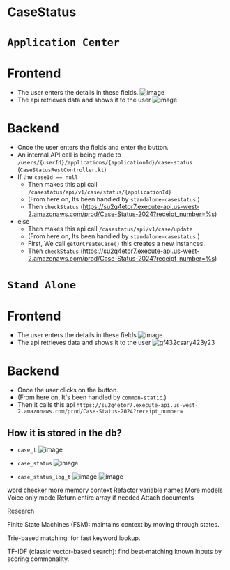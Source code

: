 # CaseStatus

# `Application Center`
# Frontend
* The user enters the details in these fields.
![image](https://github.com/user-attachments/assets/230d6c4e-4d3a-46ca-8feb-516577b6ba8b)
* The api retrieves data and shows it to the user
![image](https://github.com/user-attachments/assets/e6a3db99-5679-4a1f-b40e-6b843c2322e0)

# Backend
* Once the user enters the fields and enter the button.
* An internal API call is being made to `/users/{userId}/applications/{applicationId}/case-status` (`CaseStatusRestController.kt`)
* If the `caseId == null`
    * Then makes this api call `/casestatus/api/v1/case/status/{applicationId}`
    * (From here on, Its been handled by `standalone-casestatus`.)
    * Then `checkStatus` (https://su2q4etor7.execute-api.us-west-2.amazonaws.com/prod/Case-Status-2024?receipt_number=%s)
* else
    * Then makes this api call `/casestatus/api/v1/case/update`
    * (From here on, Its been handled by `standalone-casestatus`.)
    * First, We call `getOrCreateCase()` this creates a new instances.
    * Then `checkStatus` (https://su2q4etor7.execute-api.us-west-2.amazonaws.com/prod/Case-Status-2024?receipt_number=%s)

# `Stand Alone` 
# Frontend
* The user enters the details in these fields
![image](https://github.com/user-attachments/assets/ab5ce2bb-e1e1-417c-8adf-b538f8021324)
* The api retrieves data and shows it to the user
![gf432csary423y23](https://github.com/user-attachments/assets/79d941a1-3b69-42f2-b163-9f159c88b280)

# Backend
* Once the user clicks on the button.
* (From here on, It's been handled by `common-static`.)
* Then it calls this api `https://su2q4etor7.execute-api.us-west-2.amazonaws.com/prod/Case-Status-2024?receipt_number=`

## How it is stored in the db?
* `case_t`
![image](https://github.com/user-attachments/assets/2ca6f8ba-bdfa-4b21-a37c-6b494fe62fe6)

* `case_status`
![image](https://github.com/user-attachments/assets/65d1cf29-ce11-4b0e-b900-3f3e03d3061a)

* `case_status_log_t`
![image](https://github.com/user-attachments/assets/3d6f999a-f33b-480c-87b9-1f3bfbce1337)
![image](https://github.com/user-attachments/assets/b59c9e37-8adb-4bbe-857a-482bcf66ab43)


word checker
more memory context
Refactor variable names
More models
Voice only mode
Return entire array if needed
Attach documents


Research

Finite State Machines (FSM): maintains context by moving through states.

Trie-based matching: for fast keyword lookup.

TF-IDF (classic vector-based search): find best-matching known inputs by scoring commonality.


